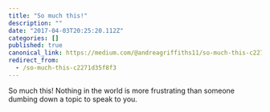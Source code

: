 ```yaml
---
title: "So much this!"
description: ""
date: "2017-04-03T20:25:20.112Z"
categories: []
published: true
canonical_link: https://medium.com/@andreagriffiths11/so-much-this-c2271d35f8f3
redirect_from:
  - /so-much-this-c2271d35f8f3
---
```


So much this! Nothing in the world is more frustrating than someone dumbing down a topic to speak to you.
